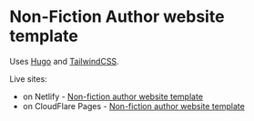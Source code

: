 # Non-Fiction Author website template

Uses [Hugo](gohugo.io) and [TailwindCSS](tailwindcss.com).

Live sites:

- on Netlify - [Non-fiction author website template](https://non-fiction-author.netlify.app/)
- on CloudFlare Pages - [Non-fiction author website template](https://nonfiction-author-website.pages.dev/)
